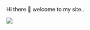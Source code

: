 <marque>Hi there 👋 welcome to my site..</marque>
<!--
**wildanharunalrasyid-ctrl/wildanharunalrasyid-ctrl** is a ✨ _special_ ✨ repository because its `README.md` (this file) appears on your GitHub profile.

Here are some ideas to get you started:

- 🔭 I’m currently working on ...
- 🌱 I’m currently learning ...
- 👯 I’m looking to collaborate on ...
- 🤔 I’m looking for help with ...
- 💬 Ask me about ...
- 📫 How to reach me: ...
- 😄 Pronouns: ...
- ⚡ Fun fact: ...
-->
<div class=""card-body>
  <img src="https://www.desktophut.com/files/1760098693.mp4">
</div>
  
